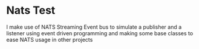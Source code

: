 # Nats Test

I make use of NATS Streaming Event bus to simulate a publisher and a listener using event driven programming and making some base classes to ease NATS usage in other projects

